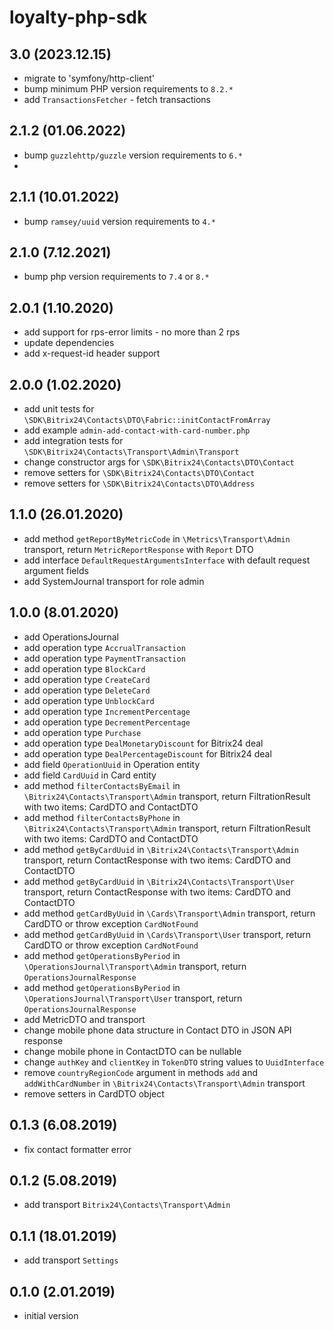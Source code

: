 # loyalty-php-sdk

## 3.0 (2023.12.15)
* migrate to 'symfony/http-client'
* bump minimum PHP version requirements to `8.2.*`
* add `TransactionsFetcher` - fetch transactions

## 2.1.2 (01.06.2022)
* bump `guzzlehttp/guzzle` version requirements to `6.*`
* 
## 2.1.1 (10.01.2022)
* bump `ramsey/uuid` version requirements to `4.*`

## 2.1.0 (7.12.2021)
* bump php version requirements to `7.4` or `8.*`

## 2.0.1 (1.10.2020)
* add support for rps-error limits - no more than 2 rps
* update dependencies
* add x-request-id header support

## 2.0.0 (1.02.2020)
* add unit tests for `\SDK\Bitrix24\Contacts\DTO\Fabric::initContactFromArray`
* add example `admin-add-contact-with-card-number.php`
* add integration tests for `\SDK\Bitrix24\Contacts\Transport\Admin\Transport`
* change constructor args for `\SDK\Bitrix24\Contacts\DTO\Contact`
* remove setters for `\SDK\Bitrix24\Contacts\DTO\Contact`
* remove setters for `\SDK\Bitrix24\Contacts\DTO\Address`

## 1.1.0 (26.01.2020)
* add method `getReportByMetricCode` in `\Metrics\Transport\Admin` transport, return `MetricReportResponse` with `Report` DTO
* add interface `DefaultRequestArgumentsInterface` with default request argument fields
* add SystemJournal transport for role admin 

## 1.0.0 (8.01.2020)
* add OperationsJournal
* add operation type `AccrualTransaction`
* add operation type `PaymentTransaction`
* add operation type `BlockCard`
* add operation type `CreateCard`
* add operation type `DeleteCard`
* add operation type `UnblockCard`
* add operation type `IncrementPercentage`
* add operation type `DecrementPercentage`
* add operation type `Purchase`
* add operation type `DealMonetaryDiscount` for Bitrix24 deal
* add operation type `DealPercentageDiscount` for Bitrix24 deal
* add field `OperationUuid` in Operation entity
* add field `CardUuid` in Card entity
* add method `filterContactsByEmail` in `\Bitrix24\Contacts\Transport\Admin` transport, return FiltrationResult with two items: CardDTO and ContactDTO  
* add method `filterContactsByPhone` in `\Bitrix24\Contacts\Transport\Admin` transport, return FiltrationResult with two items: CardDTO and ContactDTO
* add method `getByCardUuid` in `\Bitrix24\Contacts\Transport\Admin` transport, return ContactResponse with two items: CardDTO and ContactDTO
* add method `getByCardUuid` in `\Bitrix24\Contacts\Transport\User` transport, return ContactResponse with two items: CardDTO and ContactDTO
* add method `getCardByUuid` in `\Cards\Transport\Admin` transport, return CardDTO or throw exception `CardNotFound`
* add method `getCardByUuid` in `\Cards\Transport\User` transport, return CardDTO or throw exception `CardNotFound`
* add method `getOperationsByPeriod` in `\OperationsJournal\Transport\Admin` transport, return `OperationsJournalResponse`
* add method `getOperationsByPeriod` in `\OperationsJournal\Transport\User` transport, return `OperationsJournalResponse`
* add MetricDTO and transport 
* change mobile phone data structure in Contact DTO in JSON API response
* change mobile phone in ContactDTO can be nullable
* change `authKey` and `clientKey` in `TokenDTO` string values to `UuidInterface` 
* remove `countryRegionCode` argument in methods `add` and `addWithCardNumber` in `\Bitrix24\Contacts\Transport\Admin` transport
* remove setters in CardDTO object
 
## 0.1.3 (6.08.2019)
* fix contact formatter error

## 0.1.2 (5.08.2019)
* add transport `Bitrix24\Contacts\Transport\Admin`

## 0.1.1 (18.01.2019)
* add transport `Settings`

## 0.1.0 (2.01.2019)
* initial version